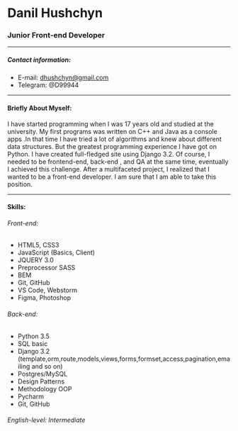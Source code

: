 # Danil Hushchyn
### Junior Front-end Developer
*************
##### Contact information:
* E-mail: dhushchyn@gmail.com
* Telegram: @D99944
*************

#### Briefly About Myself:
 I have started programming when I was 17 years old and studied at the university. My first programs was written on C++ and Java as a console apps 
 .In that time I have tried a lot of algorithms and knew about different data structures. But the greatest programming experience I have got on Python. 
 I have created full-fledged site using Django 3.2. Of course, I needed to be frontend-end, back-end , and QA at the same time, eventually I achieved this challenge. 
After a multifaceted project, I realized that I wanted to be a front-end developer. I am sure that I am able to take this position.
 *************
####  Skills:
######  Front-end:
* HTML5, CSS3
* JavaScript (Basics, Client)
* JQUERY 3.0
* Preprocessor SASS
* BEM
* Git, GitHub
* VS Code, Webstorm
* Figma, Photoshop

######  Back-end:
* Python 3.5
* SQL basic
* Django 3.2 (template,orm,route,models,views,forms,formset,access,pagination,emailing and so on)
* Postgres/MySQL
* Design Patterns
* Methodology OOP
* Pycharm
* Git, GitHub

######  English-level: Intermediate
 

